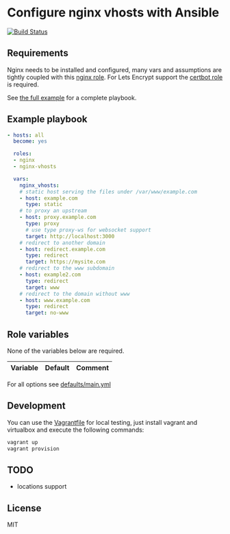 # Configure nginx vhosts with Ansible

[![Build Status](https://travis-ci.org/morbidick/ansible-role-nginx-vhosts.svg?branch=master)](https://travis-ci.org/morbidick/ansible-role-nginx-vhosts)

## Requirements

Nginx needs to be installed and configured, many vars and assumptions are tightly coupled with this [nginx role](https://github.com/morbidick/ansible-role-nginx). For Lets Encrypt support the [certbot role](https://github.com/morbidick/ansible-role-certbot) is required.

See [the full example](./webserver.md) for a complete playbook.

## Example playbook

````yaml
- hosts: all
  become: yes

  roles:
  - nginx
  - nginx-vhosts

  vars:
    nginx_vhosts:
    # static host serving the files under /var/www/example.com
    - host: example.com
      type: static
    # to proxy an upstream
    - host: proxy.example.com
      type: proxy
      # use type proxy-ws for websocket support
      target: http://localhost:3000
    # redirect to another domain
    - host: redirect.example.com
      type: redirect
      target: https://mysite.com
    # redirect to the www subdomain
    - host: example2.com
      type: redirect
      target: www
    # redirect to the domain without www
    - host: www.example.com
      type: redirect
      target: no-www
````

## Role variables

None of the variables below are required.

| Variable                 | Default   | Comment |
| :---                     | :---      | :---    |

For all options see [defaults/main.yml](defaults/main.yml)

## Development

You can use the [Vagrantfile](Vagrantfile) for local testing, just install vagrant and virtualbox and execute the following commands:

````bash
vagrant up
vagrant provision
````

## TODO
* locations support

## License

MIT
